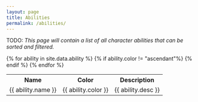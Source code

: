 ```yaml
---
layout: page
title: Abilities
permalink: /abilities/
---
```


TODO: *This page will contain a list of all character abilities that can be sorted and filtered.*

<!-- <input type="text" id="myInput" onkeyup="myFunction()" placeholder="Search for abilities.."> -->

<table id="myTable">
  <tr class="header">
    <th>Name</th>
    <th>Color</th>
    <th>Description</th>
    <!-- <th style="width:60%;">Name</th>
    <th style="width:40%;">Color</th> -->
  </tr>
  {% for ability in site.data.ability %}
  {% if ability.color != "ascendant"%}
    <tr>
      <td>{{ ability.name }}</td>
      <td>{{ ability.color }}</td>
      <td>{{ ability.desc }}</td>
    </tr>
  {% endif %}
  {% endfor %}
</table>

<script>
function myFunction() {
  // Declare variables
  var input, filter, table, tr, td, i, txtValue;
  input = document.getElementById("myInput");
  filter = input.value.toUpperCase();
  table = document.getElementById("myTable");
  tr = table.getElementsByTagName("tr");

  // Loop through all table rows, and hide those who don't match the search query
  for (i = 0; i < tr.length; i++) {
    td = tr[i].getElementsByTagName("td")[0];
    if (td) {
      txtValue = td.textContent || td.innerText;
      if (txtValue.toUpperCase().indexOf(filter) > -1) {
        tr[i].style.display = "";
      } else {
        tr[i].style.display = "none";
      }
    }
  }
}
</script>
